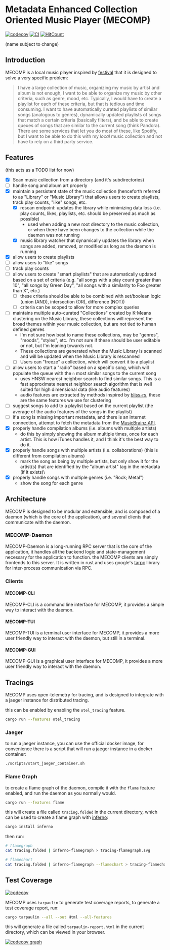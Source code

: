 # Metadata Enhanced Collection Oriented Music Player (MECOMP)

[![codecov](https://codecov.io/gh/AnthonyMichaelTDM/mecomp/graph/badge.svg?token=BJAZ081TOE)](https://codecov.io/gh/AnthonyMichaelTDM/mecomp)
[![CI](https://github.com/AnthonyMichaelTDM/mecomp/actions/workflows/ci.yml/badge.svg)](https://github.com/AnthonyMichaelTDM/mecomp/actions/workflows/ci.yml)
[![HitCount](https://img.shields.io/endpoint?url=https%3A%2F%2Fhits.dwyl.com%2FAnthonyMichaelTDM%2Fmecomp.json
)](http://hits.dwyl.com/AnthonyMichaelTDM/mecomp)

(name subject to change)

## Introduction

MECOMP is a local music player inspired by [festival](https://github.com/hinto-janai/festival) that it is designed to solve a very specific problem:

> I have a large collection of music, organizing my music by artist and album is not enough, I want to be able to organize my music by other criteria, such as genre, mood, etc.
> Typically, I would have to create a playlist for each of these criteria, but that is tedious and time consuming.
> I want to have automatically curated playlists of similar songs (analogous to genres), dynamically updated playlists of songs that match a certain criteria (basically filters), and be able to create queues of songs that are similar to the current song (think Pandora).
> There are some services that let you do most of these, like Spotify, but I want to be able to do this with my *local* music collection and not have to rely on a third party service.

## Features

(this acts as a TODO list for now)

- [x] Scan music collection from a directory (and it's subdirectories)
- [ ] handle song and album art properly
- [x] maintain a persistent state of the music collection (henceforth referred to as "Library" or "Music Library") that allows users to create playlists, track play counts, "like" songs, etc.
  - [x] rescan endpoint: updates the library while minimizing data loss (i.e. play counts, likes, playlists, etc. should be preserved as much as possible)
    - used when adding a new root directory to the music collection, or when there have been changes to the collection while the daemon was not running
  - [x] music library watcher that dynamically updates the library when songs are added, removed, or modified as long as the daemon is running
- [x] allow users to create playlists
- [ ] allow users to "like" songs
- [ ] track play counts
- [ ] allow users to create "smart playlists" that are automatically updated based on a set of criteria (e.g. "all songs with a play count greater than 10", "all songs by Green Day", "all songs with a similarity to Foo greater than X", etc.)
  - [ ] these criteria should be able to be combined with set/boolean logic (union (AND), intersection (OR), difference (NOT))
  - [ ] criteria can be scoped to allow for more complex queries
- [ ] maintains multiple auto-curated "Collections" created by K-Means clustering on the Music Library, these collections will represent the broad themes within your music collection, but are not tied to human defined genres
  - I'm not sure how best to name these collections, may be "genres", "moods", "styles", etc. I'm not sure if these should be user editable or not, but I'm leaning towards not.
  - These collections are generated when the Music Library is scanned and will be updated when the Music Library is rescanned
  - [ ] Users can "freeze" a collection, which will convert it to a playlist
- [ ] allow users to start a "radio" based on a specific song, which will populate the queue with the `n` most similar songs to the current song
  - uses HNSW nearest neighbor search to find similar songs. This is a fast approximate nearest neighbor search algorithm that is well suited for high dimensional data (like audio features)
  - audio features are extracted by methods inspired by [bliss-rs](https://github.com/Polochon-street/bliss-rs), these are the same features we use for clustering
- [ ] suggest songs to add to a playlist based on the current playlist (the average of the audio features of the songs in the playlist)
- [ ] if a song is missing important metadata, and there is an internet connection, attempt to fetch the metadata from the [MusicBrainz API](https://musicbrainz.org/doc/MusicBrainz_API).
- [x] properly handle compilation albums (i.e. albums with multiple artists)
  - do this by simply showing the album multiple times, once for each artist. This is how iTunes handles it, and I think it's the best way to do it.
- [x] properly handle songs with multiple artists (i.e. collaborations) (this is different from compilation albums)
  - mark the song as being by multiple artists, but only show it for the artist(s) that are identified by the "album artist" tag in the metadata (if it exists)\
- [x] properly handle songs with multiple genres (i.e. "Rock; Metal")
  - show the song for each genre

## Architecture

MECOMP is designed to be modular and extensible, and is composed of a daemon (which is the core of the application), and several clients that communicate with the daemon.

### MECOMP-Daemon

MECOMP-Daemon is a long-running RPC server that is the core of the application, it handles all the backend logic and state-management necessary for the application to function. the MECOMP clients are simply frontends to this server. It is written in rust and uses google's [tarpc](https://github.com/google/tarpc) library for inter-process communication via RPC.

### Clients

#### MECOMP-CLI

MECOMP-CLI is a command line interface for MECOMP, it provides a simple way to interact with the daemon.

#### MECOMP-TUI

MECOMP-TUI is a terminal user interface for MECOMP, it provides a more user friendly way to interact with the daemon, but still in a terminal.

#### MECOMP-GUI

MECOMP-GUI is a graphical user interface for MECOMP, it provides a more user friendly way to interact with the daemon.

## Tracings

MECOMP uses open-telemetry for tracing, and is designed to integrate with a jaeger instance for distributed tracing.

this can be enabled by enabling the `otel_tracing` feature.

```sh
cargo run --features otel_tracing
```

### Jaeger

to run a jaeger instance, you can use the official docker image, for convenience there is a script that will run a jaeger instance in a docker container:

```sh
./scripts/start_jaeger_container.sh
```

### Flame Graph

to create a flame graph of the daemon, compile it with the `flame` feature enabled, and run the daemon as you normally would.

```sh
cargo run --features flame
```

this will create a file called `tracing.folded` in the current directory, which can be used to create a flame graph with [inferno](https://github.com/jonhoo/inferno):

```sh
cargo install inferno
```

then run:

```sh
# flamegraph
cat tracing.folded | inferno-flamegraph > tracing-flamegraph.svg

# flamechart
cat tracing.folded | inferno-flamegraph --flamechart > tracing-flamechart.svg
```

## Test Coverage

[![codecov](https://codecov.io/gh/AnthonyMichaelTDM/mecomp/graph/badge.svg?token=BJAZ081TOE)](https://codecov.io/gh/AnthonyMichaelTDM/mecomp)

MECOMP uses `tarpaulin` to generate test coverage reports, to generate a test coverage report, run:

```sh
cargo tarpaulin --all --out Html --all-features
```

this will generate a file called `tarpaulin-report.html` in the current directory, which can be viewed in your browser.

[![codecov graph](https://codecov.io/gh/AnthonyMichaelTDM/mecomp/graphs/sunburst.svg?token=BJAZ081TOE)](https://codecov.io/gh/AnthonyMichaelTDM/mecomp)
